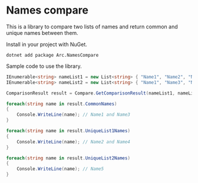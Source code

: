 # Names compare

This is a library to compare two lists of names and return common and unique names between them.

Install in your project with NuGet.

```
dotnet add package Arc.NamesCompare
```

Sample code to use the library.

```csharp
IEnumerable<string> nameList1 = new List<string> { "Name1", "Name2", "Name3", "Name4" };
IEnumerable<string> nameList2 = new List<string> { "Name1", "Name3", "Name5" };

ComparisonResult result = Compare.GetComparisonResult(nameList1, nameList2);

foreach(string name in result.CommonNames)
{
    Console.WriteLine(name); // Name1 and Name3
}

foreach(string name in result.UniqueList1Names)
{
    Console.WriteLine(name); // Name2 and Name4
}

foreach(string name in result.UniqueList2Names)
{
    Console.WriteLine(name); // Name5
}
```
